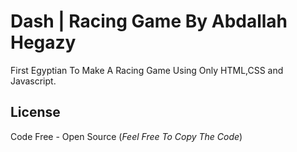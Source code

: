 # Dash | Racing Game By Abdallah Hegazy

First Egyptian To Make A Racing Game Using Only HTML,CSS and Javascript.

## License

Code Free - Open Source (_Feel Free To Copy The Code_)
